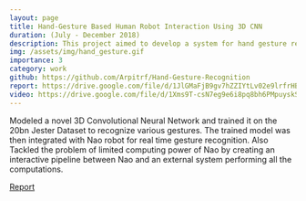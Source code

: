 ```yaml
---
layout: page
title: Hand-Gesture Based Human Robot Interaction Using 3D CNN
duration: (July - December 2018)
description: This project aimed to develop a system for hand gesture recognition and implement that on a Nao Robot. Such a system could potentially help people with speech imparity interact with robots.
img: /assets/img/hand_gesture.gif
importance: 3
category: work
github: https://github.com/Arpitrf/Hand-Gesture-Recognition
report: https://drive.google.com/file/d/1JlGMaFjB9gv7hZZIYtLv02e9lrfrHBer/view?usp=sharing
video: https://drive.google.com/file/d/1Xms9T-csN7eg9e6i8pq8bh6PMpuyskSv/view?usp=sharing
---
```


Modeled a novel 3D Convolutional Neural Network and trained it on the 20bn Jester Dataset to recognize various gestures. The trained model was then integrated with Nao robot for real time gesture recognition. Also Tackled the problem of limited computing power of Nao by creating an interactive pipeline between Nao and an external system performing all the computations.

[Report](https://drive.google.com/file/d/1JlGMaFjB9gv7hZZIYtLv02e9lrfrHBer/view?usp=sharing)

